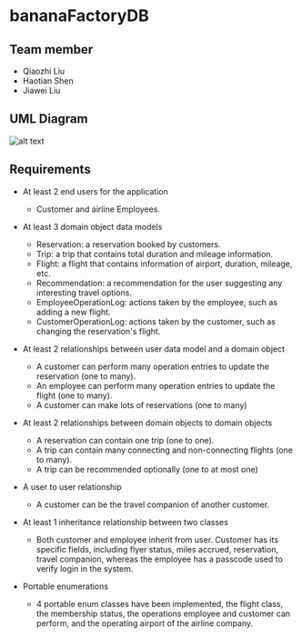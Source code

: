 # bananaFactoryDB

## Team member
- Qiaozhi Liu
- Haotian Shen
- Jiawei Liu 

## UML Diagram
![alt text](https://github.ccs.neu.edu/georgeliu614/bananaFactoryDB/blob/main/UML.png?raw=true)

## Requirements
- At least 2 end users for the application
    - Customer and airline Employees.

- At least 3 domain object data models
    - Reservation: a reservation booked by customers.
    - Trip: a trip that contains total duration and mileage information.
    - Flight: a flight that contains information of airport, duration, mileage, etc.
    - Recommendation: a recommendation for the user suggesting any interesting travel options.
    - EmployeeOperationLog: actions taken by the employee, such as adding a new flight.
    - CustomerOperationLog: actions taken by the customer, such as changing the reservation's flight.

- At least 2 relationships between user data model and a domain object
    - A customer can perform many operation entries to update the reservation (one to many).
    - An employee can perform many operation entries to update the flight (one to many).
    - A customer can make lots of reservations (one to many)

- At least 2 relationships between domain objects to domain objects
    - A reservation can contain one trip (one to one).
    - A trip can contain many connecting and non-connecting flights (one to many).
    - A trip can be recommended optionally (one to at most one)

- A user to user relationship 
    - A customer can be the travel companion of another customer.

- At least 1 inheritance relationship between two classes
    - Both customer and employee inherit from user. Customer has its specific fields, including flyer status, miles accrued, reservation, travel companion, whereas the employee has a passcode used to verify login in the system.

- Portable enumerations
    - 4 portable enum classes have been implemented, the flight class, the membership status, the operations employee and customer can perform, and the operating airport of the airline company.





